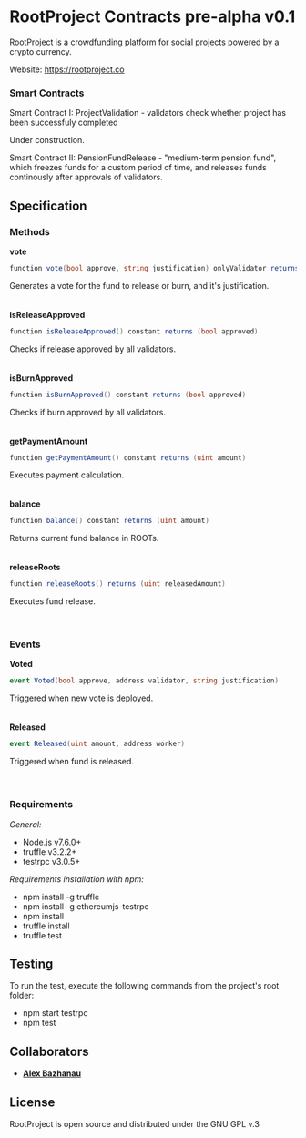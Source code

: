 # RootProject Contracts pre-alpha v0.1

RootProject is a crowdfunding platform for social projects powered by a crypto currency.

Website: https://rootproject.co

### Smart Contracts
Smart Contract I: ProjectValidation - validators check whether project has been successfuly completed

Under construction.

Smart Contract II: PensionFundRelease - "medium-term pension fund", which freezes funds for a custom period of time, and releases funds continously after approvals of validators.

## Specification

### Methods

**vote**
```cs
function vote(bool approve, string justification) onlyValidator returns (uint index)
```
Generates a vote for the fund to release or burn, and it's justification.
<br>
<br>
<br>
**isReleaseApproved**
```cs
function isReleaseApproved() constant returns (bool approved)
```
Checks if release approved by all validators.
<br>
<br>
<br>
**isBurnApproved**
```cs
function isBurnApproved() constant returns (bool approved)
```
Checks if burn approved by all validators.
<br>
<br>
<br>
**getPaymentAmount**
```cs
function getPaymentAmount() constant returns (uint amount)
```
Executes payment calculation.
<br>
<br>
<br>
**balance**
```cs
function balance() constant returns (uint amount)
```
Returns current fund balance in ROOTs.
<br>
<br>
<br>
**releaseRoots**
```cs
function releaseRoots() returns (uint releasedAmount)
```
Executes fund release.
<br>
<br>
<br>
### Events

**Voted**
```cs
event Voted(bool approve, address validator, string justification)
```
Triggered when new vote is deployed.
<br>
<br>
<br>
**Released**
```cs
event Released(uint amount, address worker)
```
Triggered when fund is released.
<br>
<br>
<br>
### Requirements

*General:*
* Node.js v7.6.0+
* truffle v3.2.2+
* testrpc v3.0.5+

*Requirements installation with npm:*
* npm install -g truffle
* npm install -g ethereumjs-testrpc
* npm install
* truffle install
* truffle test

## Testing

To run the test, execute the following commands from the project's root folder:
* npm start testrpc
* npm test

## Collaborators
* **[Alex Bazhanau](https://github.com/frostiq)**



## License

RootProject is open source and distributed under the GNU GPL v.3

